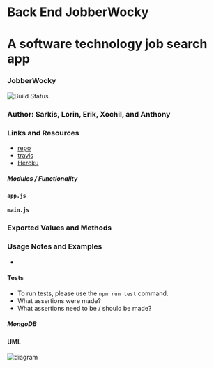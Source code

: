 # Back End JobberWocky
A software technology job search app
==============================================

### JobberWocky
![Build Status]()

### Author: Sarkis, Lorin, Erik, Xochil, and Anthony

### Links and Resources
* [repo](https://github.com/techhired/back_end_getTheJob)
* [travis]()
* [Heroku]()

##### Modules / Functionality
#### `app.js`
#### `main.js`

### Exported Values and Methods


### Usage Notes and Examples
*

#### Tests
* To run tests, please use the `npm run test` command.
* What assertions were made?
* What assertions need to be / should be made?

##### MongoDB


#### UML
![diagram]()
